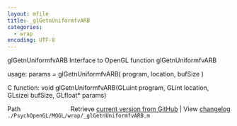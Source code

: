 ```yaml
---
layout: mfile
title: _glGetnUniformfvARB
categories:
  - wrap
encoding: UTF-8
---
```


glGetnUniformfvARB  Interface to OpenGL function glGetnUniformfvARB

usage:  params = glGetnUniformfvARB( program, location, bufSize )

C function:  void glGetnUniformfvARB(GLuint program, GLint location, GLsizei bufSize, GLfloat\* params)


<div class="code_header" style="text-align:right;">
  <span style="float:left;">Path&nbsp;&nbsp;</span> <span class="counter">Retrieve <a href=
  "https://raw.github.com/Psychtoolbox-3/Psychtoolbox-3/beta/./PsychOpenGL/MOGL/wrap/_glGetnUniformfvARB.m">current version from GitHub</a> | View <a href=
  "https://github.com/Psychtoolbox-3/Psychtoolbox-3/commits/beta/./PsychOpenGL/MOGL/wrap/_glGetnUniformfvARB.m">changelog</a></span>
</div>
<div class="code">
  <code>./PsychOpenGL/MOGL/wrap/_glGetnUniformfvARB.m</code>
</div>

